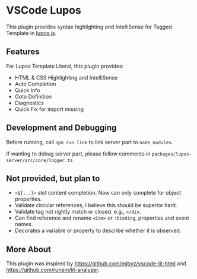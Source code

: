 # VSCode Lupos

This plugin provides syntax highlighting and IntelliSense for Tagged Template in [lupos.js](https://github.com/pucelle/lupos.js).



## Features

For Lupos Template Literal, this plugin provides:

- HTML & CSS Highlighting and IntelliSense
- Auto Completion
- Quick Info
- Goto Definition
- Diagnostics
- Quick Fix for import missing



## Development and Debugging

Before running, call `npm run link` to link server part to `node_modules`.

If wanting to debug server part, please follow comments in `packages/lupos-server/src/core/logger.ts`.



## Not provided, but plan to

- `>${...}<` slot content completion. Now can only complete for object properties.
- Validate circular references, I believe this should be superior hard.
- Validate tag not rightly match or closed. e.g., `</div`.
- Can find reference and rename `<Com>` or `:binding`, properties and event names.
- Decorates a variable or property to describe whether it is observed.



## More About

This plugin was inspired by <https://github.com/mjbvz/vscode-lit-html> and <https://github.com/runem/lit-analyzer>.
